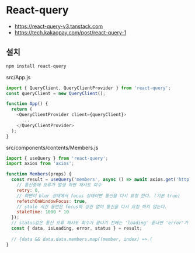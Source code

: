 # React-query
* https://react-query-v3.tanstack.com
* https://tech.kakaopay.com/post/react-query-1

## 설치
```sh
npm install react-query
```

src/App.js
```js
import { QueryClient, QueryClientProvider } from 'react-query';
const queryClient = new QueryClient();

function App() {
  return (
    <QueryClientProvider client={queryClient}>
      ...
    </QueryClientProvider>  
  );
}
```

src/components/contents/Members.js
```js
import { useQuery } from 'react-query';
import axios from 'axios';

function Members(props) {
  const result = useQuery('members', async () => await axios.get('http://localhost:3100/api/v1/members'), {
    // 통신중에 오류가 발생 하면 재시도 회수  
    retry: 0,
    // 화면이 blur 상태에서 focus 상태이면 통신을 다시 요청 한다. (기본 true)
    refetchOnWindowFocus: true,
    // stale 시간 동안은 focus와 상관 없이 통신을 다시 요청 하지 않는다.
    staleTime: 1000 * 10
  });
  // status값은 통신 오류 재시도 회수가 끝나기 전에는 'loading' 끝나면 'error'가 된다.
  const { data, isLoading, error, status } = result;
  
  // {data && data.data.members.map((member, index) => (
}
```
